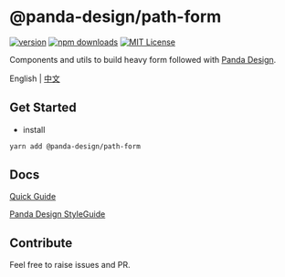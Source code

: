 # @panda-design/path-form

[![version](https://img.shields.io/npm/v/@panda-design/path-form.svg?style=flat-square)](http://npm.im/@panda-design/path-form)
[![npm downloads](https://img.shields.io/npm/dm/@panda-design/path-form.svg?style=flat-square)](https://www.npmjs.com/package/@panda-design/path-form)
[![MIT License](https://img.shields.io/npm/l/@panda-design/path-form.svg?style=flat-square)](http://opensource.org/licenses/MIT)

Components and utils to build heavy form followed with [Panda Design](https://github.com/panda-design-team/components).

English | [中文](https://github.com/panda-design-team/path-form/blob/main/docs/README-zh_CN.md)

## Get Started

- install

```bash
yarn add @panda-design/path-form
```

## Docs

[Quick Guide](https://github.com/panda-design-team/path-form/blob/main/docs/QuickGuide.md)

[Panda Design StyleGuide](https://panda-design-team.github.io/)

## Contribute

Feel free to raise issues and PR.
